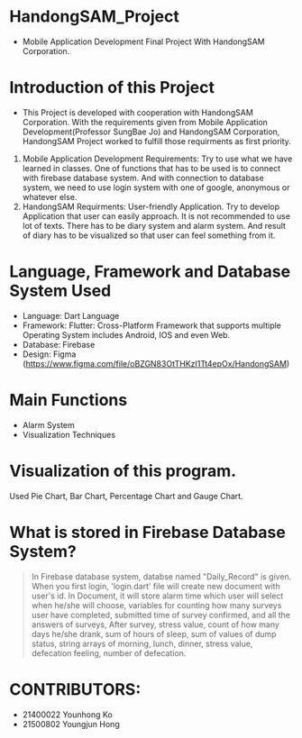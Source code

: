# HandongSAM_Project
* Mobile Application Development Final Project With HandongSAM Corporation.

# Introduction of this Project
* This Project is developed with cooperation with HandongSAM Corporation. With the requirements given from Mobile Application Development(Professor SungBae Jo) and HandongSAM Corporation, HandongSAM Project worked to fulfill those requirments as first priority. 

1. Mobile Application Development Requirements: Try to use what we have learned in classes. One of functions that has to be used is to connect with firebase database system. And with connection to database system, we need to use login system with one of google, anonymous or whatever else.
2. HandongSAM Requirments: User-friendly Application. Try to develop Application that user can easily approach. It is not recommended to use lot of texts. There has to be diary system and alarm system. And result of diary has to be visualized so that user can feel something from it.

# Language, Framework and Database System Used
* Language: Dart Language
* Framework: Flutter: Cross-Platform Framework that supports multiple Operating System includes Android, IOS and even Web.
* Database: Firebase
* Design: Figma (https://www.figma.com/file/oBZGN83OtTHKzI1Tt4epOx/HandongSAM)

# Main Functions
* Alarm System
* Visualization Techniques

# Visualization of this program.
Used Pie Chart, Bar Chart, Percentage Chart and Gauge Chart.

# What is stored in Firebase Database System?
> In Firebase database system, databse named "Daily_Record" is given. When you first login, 'login.dart' file will create new document with user's id.
> In Document, it will store alarm time which user will select when he/she will choose, variables for counting how many surveys user have completed, submitted time of survey confirmed, and all the answers of surveys,
> After survey, stress value, count of how many days he/she drank, sum of hours of sleep, sum of values of dump status, string arrays of morning, lunch, dinner, stress value, defecation feeling, number of defecation.

# CONTRIBUTORS:
* 21400022 Younhong Ko
* 21500802 Youngjun Hong
